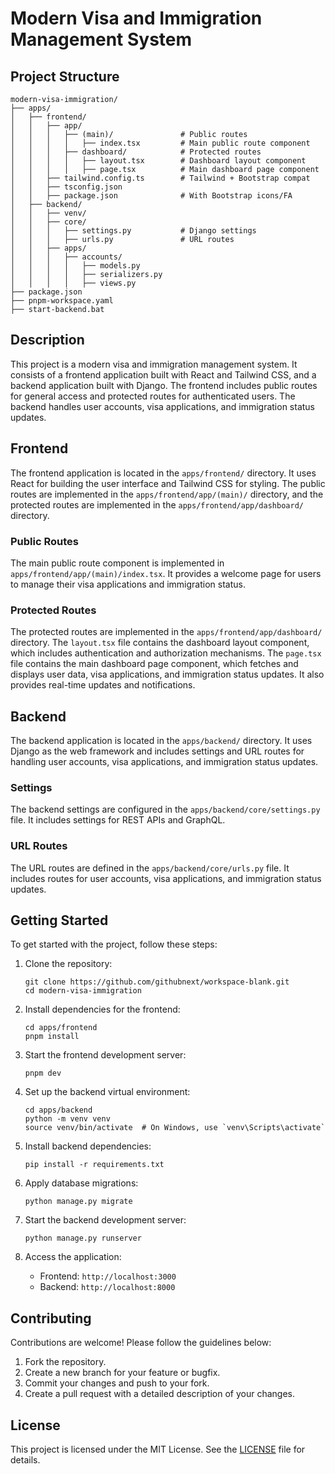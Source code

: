 # Modern Visa and Immigration Management System

## Project Structure

```
modern-visa-immigration/
├── apps/
│   ├── frontend/
│   │   ├── app/
│   │   │   ├── (main)/               # Public routes
│   │   │   │   ├── index.tsx         # Main public route component
│   │   │   ├── dashboard/            # Protected routes
│   │   │   │   ├── layout.tsx        # Dashboard layout component
│   │   │   │   ├── page.tsx          # Main dashboard page component
│   │   ├── tailwind.config.ts        # Tailwind + Bootstrap compat
│   │   ├── tsconfig.json
│   │   ├── package.json              # With Bootstrap icons/FA
│   ├── backend/
│   │   ├── venv/
│   │   ├── core/
│   │   │   ├── settings.py           # Django settings
│   │   │   ├── urls.py               # URL routes
│   │   ├── apps/
│   │   │   ├── accounts/
│   │   │   │   ├── models.py
│   │   │   │   ├── serializers.py
│   │   │   │   ├── views.py
├── package.json
├── pnpm-workspace.yaml
├── start-backend.bat
```

## Description

This project is a modern visa and immigration management system. It consists of a frontend application built with React and Tailwind CSS, and a backend application built with Django. The frontend includes public routes for general access and protected routes for authenticated users. The backend handles user accounts, visa applications, and immigration status updates.

## Frontend

The frontend application is located in the `apps/frontend/` directory. It uses React for building the user interface and Tailwind CSS for styling. The public routes are implemented in the `apps/frontend/app/(main)/` directory, and the protected routes are implemented in the `apps/frontend/app/dashboard/` directory.

### Public Routes

The main public route component is implemented in `apps/frontend/app/(main)/index.tsx`. It provides a welcome page for users to manage their visa applications and immigration status.

### Protected Routes

The protected routes are implemented in the `apps/frontend/app/dashboard/` directory. The `layout.tsx` file contains the dashboard layout component, which includes authentication and authorization mechanisms. The `page.tsx` file contains the main dashboard page component, which fetches and displays user data, visa applications, and immigration status updates. It also provides real-time updates and notifications.

## Backend

The backend application is located in the `apps/backend/` directory. It uses Django as the web framework and includes settings and URL routes for handling user accounts, visa applications, and immigration status updates.

### Settings

The backend settings are configured in the `apps/backend/core/settings.py` file. It includes settings for REST APIs and GraphQL.

### URL Routes

The URL routes are defined in the `apps/backend/core/urls.py` file. It includes routes for user accounts, visa applications, and immigration status updates.

## Getting Started

To get started with the project, follow these steps:

1. Clone the repository:
   ```
   git clone https://github.com/githubnext/workspace-blank.git
   cd modern-visa-immigration
   ```

2. Install dependencies for the frontend:
   ```
   cd apps/frontend
   pnpm install
   ```

3. Start the frontend development server:
   ```
   pnpm dev
   ```

4. Set up the backend virtual environment:
   ```
   cd apps/backend
   python -m venv venv
   source venv/bin/activate  # On Windows, use `venv\Scripts\activate`
   ```

5. Install backend dependencies:
   ```
   pip install -r requirements.txt
   ```

6. Apply database migrations:
   ```
   python manage.py migrate
   ```

7. Start the backend development server:
   ```
   python manage.py runserver
   ```

8. Access the application:
   - Frontend: `http://localhost:3000`
   - Backend: `http://localhost:8000`

## Contributing

Contributions are welcome! Please follow the guidelines below:

1. Fork the repository.
2. Create a new branch for your feature or bugfix.
3. Commit your changes and push to your fork.
4. Create a pull request with a detailed description of your changes.

## License

This project is licensed under the MIT License. See the [LICENSE](LICENSE) file for details.

